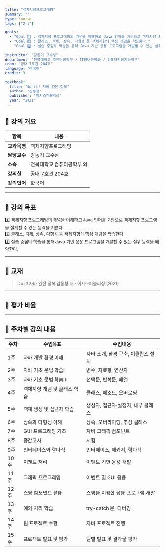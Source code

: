 ```yaml
---
title: "객체지향프로그래밍"
summary: ""
type: course
tags: ["2-1"]

goals:
  - "Goal 1️⃣ : 객체지향 프로그래밍의 개념을 이해하고 Java 언어를 기반으로 객체지향 프로그램을 설계할 수 있는 능력을 기른다."
  - "Goal 2️⃣ : 클래스, 객체, 상속, 다형성 등 객체지향의 핵심 개념을 학습한다."
  - "Goal 3️⃣ : 실습 중심의 학습을 통해 Java 기반 응용 프로그램을 개발할 수 있는 실무 능력을 배양한다."

instructor: "강동기 교수님"
department: "전북대학교 컴퓨터공학부 / IT정보공학과 / 컴퓨터인공지능학부"
room: "공대 7호관 204호"
language: "한국어"
credit: 3

textbook:
  title: "Do it! 자바 완전 정복"
  author: "김동형"
  publisher: "이지스퍼블리싱"
  year: "2021"
---
```


<!--more-->

## 📘 강의 개요

| 항목 | 내용 |
|------|------|
| **교과목명** | 객체지향프로그래밍 |
| **담당교수** | 강동기 교수님 |
| **소속** | 전북대학교 컴퓨터공학부 외 |
| **강의실** | 공대 7호관 204호 |
| **강의언어** | 한국어 |

---

## 🎯 강의 목표

1️⃣ 객체지향 프로그래밍의 개념을 이해하고 Java 언어를 기반으로 객체지향 프로그램을 설계할 수 있는 능력을 기른다.  
2️⃣ 클래스, 객체, 상속, 다형성 등 객체지향의 핵심 개념을 학습한다.  
3️⃣ 실습 중심의 학습을 통해 Java 기반 응용 프로그램을 개발할 수 있는 실무 능력을 배양한다.

---

## 📖 교재

> Do it! 자바 완전 정복
> 김동형 저 · 이지스퍼블리싱 (2021)

---

## 🧮 평가 비율

<canvas id="evaluationChart" width="400" height="400"></canvas>

<script src="https://cdn.jsdelivr.net/npm/chart.js"></script>
<script>
const ctx = document.getElementById('evaluationChart');
new Chart(ctx, {
  type: 'pie',
  data: {
    labels: ['중간고사', '출석', '과제', '팀플'],
    datasets: [{
      data: [30, 10, 30, 30],
      backgroundColor: ['#9ad0f5', '#ffb7b2', '#b5ead7', '#ffdac1'],
      borderColor: '#222',
      borderWidth: 2
    }]
  },
  options: {
    plugins: {
      legend: {
        position: 'bottom',
        labels: { color: '#ddd', font: { size: 14 } }
      }
    }
  }
});
</script>

---

## 📆 주차별 강의 내용

| 주차 | 수업목표 | 수업내용 |
|------|-----------|-----------|
| 1주 | 자바 개발 환경 이해 | 자바 소개, 환경 구축, 이클립스 설치 |
| 2주 | 자바 기초 문법 학습Ⅰ | 변수, 자료형, 연산자 |
| 3주 | 자바 기초 문법 학습Ⅱ | 선택문, 반복문, 배열 |
| 4주 | 객체지향 개념 및 클래스 학습 | 클래스, 메소드, 오버로딩 |
| 5주 | 객체 생성 및 접근자 학습 | 생성자, 접근자·설정자, 내부 클래스 |
| 6주 | 상속과 다형성 이해 | 상속, 오버라이딩, 추상 클래스 |
| 7주 | GUI 프로그래밍 기초 | 자바 그래픽 컴포넌트 |
| 8주 | 중간고사 | 시험 |
| 9주 | 인터페이스와 람다식 | 인터페이스, 패키지, 람다식 |
| 10주 | 이벤트 처리 | 이벤트 기반 응용 개발 |
| 11주 | 그래픽 프로그래밍 | 이벤트 및 GUI 응용 |
| 12주 | 스윙 컴포넌트 활용 | 스윙을 이용한 응용 프로그램 개발 |
| 13주 | 예외 처리 학습 | try-catch 문, 디버깅 |
| 14주 | 팀 프로젝트 수행 | 자바 프로젝트 진행 |
| 15주 | 프로젝트 발표 및 평가 | 팀별 발표 및 결과물 평가 |
